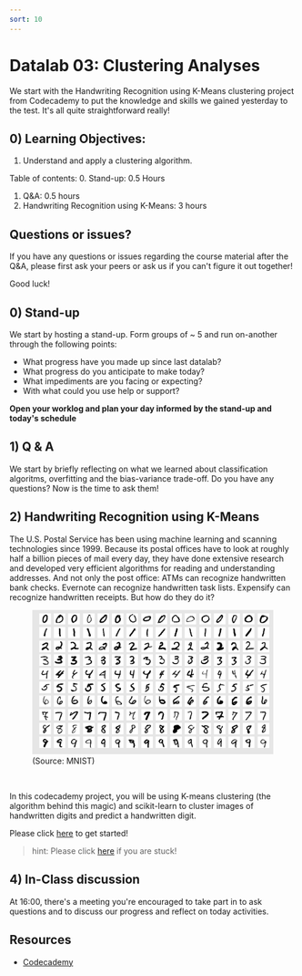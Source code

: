```yaml
---
sort: 10
---
```


# Datalab 03: Clustering Analyses

We start with the Handwriting Recognition using K-Means clustering project from Codecademy to put the knowledge and skills we gained yesterday to the test. It's all quite straightforward really!


## 0) Learning Objectives:
1. Understand and apply a clustering algorithm.


Table of contents:
0. Stand-up: 0.5 Hours
1. Q&A: 0.5 hours
1. Handwriting Recognition using K-Means: 3 hours


## Questions or issues?
If you have any questions or issues regarding the course material after the Q&A, please first ask your peers or ask us if you can't figure it out together!


Good luck!

## 0) Stand-up
We start by hosting a stand-up. Form groups of ~ 5 and run on-another through the following points:
- What progress have you made up since last datalab?
- What progress do you anticipate to make today?
- What impediments are you facing or expecting?
- With what could you use help or support?

**Open your worklog and plan your day informed by the stand-up and today's schedule**

## 1) Q & A
We start by briefly reflecting on what we learned about classification algoritms, overfitting and the bias-variance trade-off. Do you have any questions? Now is the time to ask them!

## 2) Handwriting Recognition using K-Means
The U.S. Postal Service has been using machine learning and scanning technologies since 1999. Because its postal offices have to look at roughly half a billion pieces of mail every day, they have done extensive research and developed very efficient algorithms for reading and understanding addresses. And not only the post office: ATMs can recognize handwritten bank checks. Evernote can recognize handwritten task lists. Expensify can recognize handwritten receipts. But how do they do it?

<figure>
    <img src=".\images\mnist.PNG" />
    <figcaption>(Source: MNIST)</figcaption>
</figure>
<br>

In this codecademy project, you will be using K-means clustering (the algorithm behind this magic) and scikit-learn to cluster images of handwritten digits and predict a handwritten digit.

Please click [here](https://www.codecademy.com/courses/machine-learning/projects/clustering) to get started!

> hint: Please click [here](https://www.youtube.com/watch?v=yrIcXqdY91U) if you are stuck!



## 4) In-Class discussion
At 16:00, there's a meeting you're encouraged to take part in to ask questions and to discuss our progress and reflect on today activities.


## Resources
- [Codecademy](https://www.codecademy.com/learn/machine-learning)
